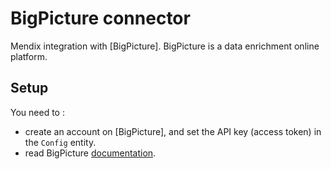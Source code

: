 # BigPicture connector
Mendix integration with [BigPicture]. BigPicture is a data enrichment online platform. 

## Setup
You need to :
* create an account on [BigPicture], and set the API key (access token) in the ``Config`` entity.
* read BigPicture [documentation](https://docs.bigpicture.io/api).

[ContactOut]: https://bigpicture.io/
